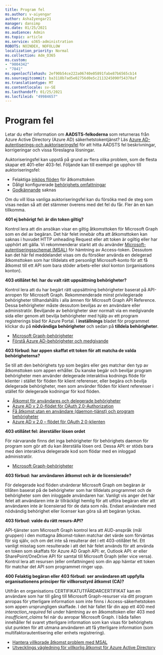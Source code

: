 ```yaml
---
title: Program fel
ms.author: v-aiyengar
author: AshaIyengar21
manager: dansimp
ms.date: 01/25/2021
ms.audience: Admin
ms.topic: article
ms.service: o365-administration
ROBOTS: NOINDEX, NOFOLLOW
localization_priority: Normal
ms.collection: Adm_O365
ms.custom:
- "9004342"
- "7841"
ms.openlocfilehash: 2ef90b54ce222a06740e05891fabe87b6565cb14
ms.sourcegitcommit: ba3118b7ad5e02756d0e5c2113245090f54370af
ms.translationtype: MT
ms.contentlocale: sv-SE
ms.lasthandoff: 01/25/2021
ms.locfileid: "49984657"
---
```

# <a name="application-errors"></a>Program fel

Letar du efter information om **AADSTS-felkoderna** som returneras från Azure Active Directory (Azure AD) säkerhetstokentjänst? Läs [Azure AD-autentiserings-och auktoriseringsfel](https://docs.microsoft.com/azure/active-directory/develop/reference-aadsts-error-codes) för att hitta AADSTS fel beskrivningar, korrigeringar och vissa föreslagna lösningar.

Auktoriseringsfel kan uppstå på grund av flera olika problem, som de flesta skapar ett 401-eller 403-fel. Följande kan till exempel ge upphov till auktoriseringsfel:

- Felaktiga [inköps flöden](https://docs.microsoft.com/azure/active-directory/develop/reference-aadsts-error-codes) för åtkomsttoken 
- Dåligt konfigurerade [behörighets omfattningar](https://docs.microsoft.com/azure/active-directory/develop/active-directory-v2-scopes) 
- [Godkännande](https://docs.microsoft.com/azure/active-directory/develop/active-directory-devhowto-multi-tenant-overview#understanding-user-and-admin-consent) saknas

Om du vill lösa vanliga auktoriseringsfel kan du försöka med de steg som visas nedan så att det stämmer överens med det fel du får. Fler än en kan tillkomma.

**401 ej behörigt fel: är din token giltig?**

Kontrol lera att din ansökan visar en giltig åtkomsttoken för Microsoft Graph som en del av begäran. Det här felet innebär ofta att åtkomsttoken kan saknas i huvudet HTTP unheading Request eller att token är ogiltig eller har upphört att gälla. Vi rekommenderar starkt att du använder [Microsoft-autentiseringsschemat (MSAL)](https://docs.microsoft.com/azure/active-directory/develop/msal-overview) för hämtning av Access-token. Dessutom kan det här fel meddelandet visas om du försöker använda en delegerad åtkomsttoken som har tilldelats ett personligt Microsoft-konto för att få åtkomst till ett API som bara stöder arbets-eller skol konton (organisations konton).

**403 otillåtet fel: har du valt rätt uppsättning behörigheter?**

Kontrol lera att du har begärt rätt uppsättning behörigheter baserat på API-anropen för Microsoft Graph. Rekommenderade minst privilegierade behörigheter tillhandahålls i alla ämnen för Microsoft Graph API Reference. Dessa behörigheter måste dessutom beviljas av en användare eller administratör. Beviljande av behörigheter sker normalt via en medgivande sida eller genom att bevilja behörigheter med hjälp av ett program registrerings blad för Azure Portal. I **inställnings** bladet för programmet klickar du på **nödvändiga behörigheter** och sedan på **tilldela behörigheter**.

- [Microsoft Graph-behörigheter](https://docs.microsoft.com/graph/permissions-reference) 
- [Förstå Azure AD-behörigheter och medgivande](https://docs.microsoft.com/azure/active-directory/develop/v2-permissions-and-consent) 

**403 förbud: har appen skaffat ett token för att matcha de valda behörigheterna?**

Se till att den behörighets typ som begärs eller ges matchar den typ av åtkomsttoken som appen erhåller. Du kanske begär och beviljar program behörigheter men använder delegerade interaktiva kodnings flöde för klienter i stället för flöden för klient referenser, eller begära och bevilja delegerade behörigheter, men som använder flöden för klient referenser i stället för delegerade kodningar för kod flöden.

- [Åtkomst för användares och delegerade behörigheter](https://docs.microsoft.com/graph/auth_v2_user) 
- [Azure AD v 2.0-flödet för OAuth 2,0-Authorization](https://docs.microsoft.com/azure/active-directory/develop/v2-oauth2-auth-code-flow) 
- [Få åtkomst utan en användare (daemon-tjänst) och program behörigheter](https://docs.microsoft.com/graph/auth_v2_service) 
- [Azure AD v 2.0 – flödet för OAuth 2,0-klienten](https://docs.microsoft.com/azure/active-directory/develop/v2-oauth2-client-creds-grant-flow) 

**403 otillåtet fel: återställer lösen ordet**

För närvarande finns det inga behörigheter för behörighets daemon för program som gör att du kan återställa lösen ord. Dessa API: er stöds bara med den interaktiva delegerade kod som flödar med en inloggad administratör.

- [Microsoft Graph-behörigheter](https://docs.microsoft.com/graph/permissions-reference)

**403 förbud: har användaren åtkomst och är de licensierade?**

För delegerade kod flöden utvärderar Microsoft Graph om begäran är tillåten baserat på de behörigheter som har tilldelats programmet och de behörigheter som den inloggade användaren har. Vanligt vis anger det här felet att användaren inte är tillräckligt hemlig för att utföra begäran eller att användaren inte är licensierad för de data som nås. Endast användare med nödvändig behörighet eller licenser kan göra så att begäran lyckas.

**403 förbud: valde du rätt resurs-API?**

API-tjänster som Microsoft Graph kontrol lera att AUD-anspråk (mål gruppen) i den mottagna åtkomst-token matchar det värde som förväntas för sig själv, och om det inte så resulterar det i ett 403-otillåtet fel. Ett vanligt misstag som resulterade i att det här felet används för att använda en token som skaffats för Azure AD Graph API: er, Outlook API: er eller SharePoint/OneDrive API för samtal till Microsoft Graph (eller vice versa). Kontrol lera att resursen (eller omfattningen) som din app hämtar ett token för matchar det API som programmet ringer upp.

**400 Felaktig begäran eller 403 förbud: ser användaren att uppfylla organisationens principer för villkorsstyrd åtkomst (CA)?**

Utifrån en organisations CERTIFIKATUTFÄRDARCERTIFIKAT kan en användare som har till gång till Microsoft Graph-resurser via ditt program anropas för ytterligare information som inte finns i Access-säkerhetstoken som appen ursprungligen skaffade. I det här fallet får din app ett 400 med *interaction_required* fel under hämtning av en åtkomsttoken eller 403 med *insufficient_claims* fel när du anropar Microsoft Graph. I båda fallen innehåller fel svaret ytterligare information som kan visas för behörighets slut punkten för att utmana användaren att få ytterligare information (som multifaktorautentisering eller enhets registrering).

- [Hantera villkorade åtkomst problem med MSAL ](https://docs.microsoft.com/azure/active-directory/develop/msal-handling-exceptions#conditional-access-and-claims-challenges)
- [Utvecklings vägledning för villkorlig åtkomst för Azure Active Directory](https://docs.microsoft.com/azure/active-directory/develop/conditional-access-dev-guide)
